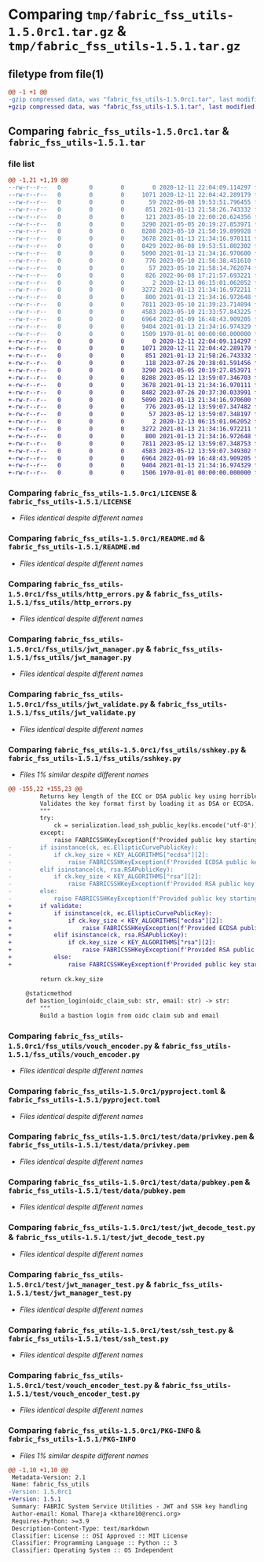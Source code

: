 # Comparing `tmp/fabric_fss_utils-1.5.0rc1.tar.gz` & `tmp/fabric_fss_utils-1.5.1.tar.gz`

## filetype from file(1)

```diff
@@ -1 +1 @@
-gzip compressed data, was "fabric_fss_utils-1.5.0rc1.tar", last modified: Wed May 10 22:00:48 2023, max compression
+gzip compressed data, was "fabric_fss_utils-1.5.1.tar", last modified: Wed Jul 26 20:40:04 2023, max compression
```

## Comparing `fabric_fss_utils-1.5.0rc1.tar` & `fabric_fss_utils-1.5.1.tar`

### file list

```diff
@@ -1,21 +1,19 @@
--rw-r--r--   0        0        0        0 2020-12-11 22:04:09.114297 fabric_fss_utils-1.5.0rc1/AUTHORS
--rw-r--r--   0        0        0     1071 2020-12-11 22:04:42.289179 fabric_fss_utils-1.5.0rc1/LICENSE
--rw-r--r--   0        0        0       59 2022-06-08 19:53:51.796455 fabric_fss_utils-1.5.0rc1/MANIFEST.in
--rw-r--r--   0        0        0      851 2021-01-13 21:58:26.743332 fabric_fss_utils-1.5.0rc1/README.md
--rw-r--r--   0        0        0      121 2023-05-10 22:00:20.624356 fabric_fss_utils-1.5.0rc1/fss_utils/__init__.py
--rw-r--r--   0        0        0     3290 2021-05-05 20:19:27.853971 fabric_fss_utils-1.5.0rc1/fss_utils/http_errors.py
--rw-r--r--   0        0        0     8288 2023-05-10 21:50:19.899928 fabric_fss_utils-1.5.0rc1/fss_utils/jwt_manager.py
--rw-r--r--   0        0        0     3678 2021-01-13 21:34:16.970111 fabric_fss_utils-1.5.0rc1/fss_utils/jwt_validate.py
--rw-r--r--   0        0        0     8429 2022-06-08 19:53:51.802302 fabric_fss_utils-1.5.0rc1/fss_utils/sshkey.py
--rw-r--r--   0        0        0     5090 2021-01-13 21:34:16.970600 fabric_fss_utils-1.5.0rc1/fss_utils/vouch_encoder.py
--rw-r--r--   0        0        0      776 2023-05-10 21:56:38.451610 fabric_fss_utils-1.5.0rc1/pyproject.toml
--rw-r--r--   0        0        0       57 2023-05-10 21:58:14.762074 fabric_fss_utils-1.5.0rc1/requirements.txt
--rw-r--r--   0        0        0      826 2022-06-08 17:21:57.693221 fabric_fss_utils-1.5.0rc1/setup.py
--rw-r--r--   0        0        0        2 2020-12-13 06:15:01.062052 fabric_fss_utils-1.5.0rc1/test/__init__.py
--rw-r--r--   0        0        0     3272 2021-01-13 21:34:16.972211 fabric_fss_utils-1.5.0rc1/test/data/privkey.pem
--rw-r--r--   0        0        0      800 2021-01-13 21:34:16.972648 fabric_fss_utils-1.5.0rc1/test/data/pubkey.pem
--rw-r--r--   0        0        0     7811 2023-05-10 21:39:23.714894 fabric_fss_utils-1.5.0rc1/test/jwt_decode_test.py
--rw-r--r--   0        0        0     4583 2023-05-10 21:33:57.843225 fabric_fss_utils-1.5.0rc1/test/jwt_manager_test.py
--rw-r--r--   0        0        0     6964 2022-01-09 16:48:43.909205 fabric_fss_utils-1.5.0rc1/test/ssh_test.py
--rw-r--r--   0        0        0     9404 2021-01-13 21:34:16.974329 fabric_fss_utils-1.5.0rc1/test/vouch_encoder_test.py
--rw-r--r--   0        0        0     1509 1970-01-01 00:00:00.000000 fabric_fss_utils-1.5.0rc1/PKG-INFO
+-rw-r--r--   0        0        0        0 2020-12-11 22:04:09.114297 fabric_fss_utils-1.5.1/AUTHORS
+-rw-r--r--   0        0        0     1071 2020-12-11 22:04:42.289179 fabric_fss_utils-1.5.1/LICENSE
+-rw-r--r--   0        0        0      851 2021-01-13 21:58:26.743332 fabric_fss_utils-1.5.1/README.md
+-rw-r--r--   0        0        0      118 2023-07-26 20:38:01.591456 fabric_fss_utils-1.5.1/fss_utils/__init__.py
+-rw-r--r--   0        0        0     3290 2021-05-05 20:19:27.853971 fabric_fss_utils-1.5.1/fss_utils/http_errors.py
+-rw-r--r--   0        0        0     8288 2023-05-12 13:59:07.346703 fabric_fss_utils-1.5.1/fss_utils/jwt_manager.py
+-rw-r--r--   0        0        0     3678 2021-01-13 21:34:16.970111 fabric_fss_utils-1.5.1/fss_utils/jwt_validate.py
+-rw-r--r--   0        0        0     8482 2023-07-26 20:37:30.033991 fabric_fss_utils-1.5.1/fss_utils/sshkey.py
+-rw-r--r--   0        0        0     5090 2021-01-13 21:34:16.970600 fabric_fss_utils-1.5.1/fss_utils/vouch_encoder.py
+-rw-r--r--   0        0        0      776 2023-05-12 13:59:07.347482 fabric_fss_utils-1.5.1/pyproject.toml
+-rw-r--r--   0        0        0       57 2023-05-12 13:59:07.348197 fabric_fss_utils-1.5.1/requirements.txt
+-rw-r--r--   0        0        0        2 2020-12-13 06:15:01.062052 fabric_fss_utils-1.5.1/test/__init__.py
+-rw-r--r--   0        0        0     3272 2021-01-13 21:34:16.972211 fabric_fss_utils-1.5.1/test/data/privkey.pem
+-rw-r--r--   0        0        0      800 2021-01-13 21:34:16.972648 fabric_fss_utils-1.5.1/test/data/pubkey.pem
+-rw-r--r--   0        0        0     7811 2023-05-12 13:59:07.348753 fabric_fss_utils-1.5.1/test/jwt_decode_test.py
+-rw-r--r--   0        0        0     4583 2023-05-12 13:59:07.349302 fabric_fss_utils-1.5.1/test/jwt_manager_test.py
+-rw-r--r--   0        0        0     6964 2022-01-09 16:48:43.909205 fabric_fss_utils-1.5.1/test/ssh_test.py
+-rw-r--r--   0        0        0     9404 2021-01-13 21:34:16.974329 fabric_fss_utils-1.5.1/test/vouch_encoder_test.py
+-rw-r--r--   0        0        0     1506 1970-01-01 00:00:00.000000 fabric_fss_utils-1.5.1/PKG-INFO
```

### Comparing `fabric_fss_utils-1.5.0rc1/LICENSE` & `fabric_fss_utils-1.5.1/LICENSE`

 * *Files identical despite different names*

### Comparing `fabric_fss_utils-1.5.0rc1/README.md` & `fabric_fss_utils-1.5.1/README.md`

 * *Files identical despite different names*

### Comparing `fabric_fss_utils-1.5.0rc1/fss_utils/http_errors.py` & `fabric_fss_utils-1.5.1/fss_utils/http_errors.py`

 * *Files identical despite different names*

### Comparing `fabric_fss_utils-1.5.0rc1/fss_utils/jwt_manager.py` & `fabric_fss_utils-1.5.1/fss_utils/jwt_manager.py`

 * *Files identical despite different names*

### Comparing `fabric_fss_utils-1.5.0rc1/fss_utils/jwt_validate.py` & `fabric_fss_utils-1.5.1/fss_utils/jwt_validate.py`

 * *Files identical despite different names*

### Comparing `fabric_fss_utils-1.5.0rc1/fss_utils/sshkey.py` & `fabric_fss_utils-1.5.1/fss_utils/sshkey.py`

 * *Files 1% similar despite different names*

```diff
@@ -155,22 +155,23 @@
         Returns key length of the ECC or DSA public key using horrible non-portable hacks.
         Validates the key format first by loading it as DSA or ECDSA.
         """
         try:
             ck = serialization.load_ssh_public_key(ks.encode('utf-8'))
         except:
             raise FABRICSSHKeyException(f'Provided public key starting with {ks[0:50]} cannot be imported')
-        if isinstance(ck, ec.EllipticCurvePublicKey):
-            if ck.key_size < KEY_ALGORITHMS["ecdsa"][2]:
-                raise FABRICSSHKeyException(f'Provided ECDSA public key length {ck.key_size} is not satisfactory')
-        elif isinstance(ck, rsa.RSAPublicKey):
-            if ck.key_size < KEY_ALGORITHMS["rsa"][2]:
-                raise FABRICSSHKeyException(f'Provided RSA public key length {ck.key_size} is not satisfactory')
-        else:
-            raise FABRICSSHKeyException(f'Provided public key starting with {ks[0:50]} is not of supported type')
+        if validate:
+            if isinstance(ck, ec.EllipticCurvePublicKey):
+                if ck.key_size < KEY_ALGORITHMS["ecdsa"][2]:
+                    raise FABRICSSHKeyException(f'Provided ECDSA public key length {ck.key_size} is not satisfactory')
+            elif isinstance(ck, rsa.RSAPublicKey):
+                if ck.key_size < KEY_ALGORITHMS["rsa"][2]:
+                    raise FABRICSSHKeyException(f'Provided RSA public key length {ck.key_size} is not satisfactory')
+            else:
+                raise FABRICSSHKeyException(f'Provided public key starting with {ks[0:50]} is not of supported type')
 
         return ck.key_size
 
     @staticmethod
     def bastion_login(oidc_claim_sub: str, email: str) -> str:
         """
         Build a bastion login from oidc claim sub and email
```

### Comparing `fabric_fss_utils-1.5.0rc1/fss_utils/vouch_encoder.py` & `fabric_fss_utils-1.5.1/fss_utils/vouch_encoder.py`

 * *Files identical despite different names*

### Comparing `fabric_fss_utils-1.5.0rc1/pyproject.toml` & `fabric_fss_utils-1.5.1/pyproject.toml`

 * *Files identical despite different names*

### Comparing `fabric_fss_utils-1.5.0rc1/test/data/privkey.pem` & `fabric_fss_utils-1.5.1/test/data/privkey.pem`

 * *Files identical despite different names*

### Comparing `fabric_fss_utils-1.5.0rc1/test/data/pubkey.pem` & `fabric_fss_utils-1.5.1/test/data/pubkey.pem`

 * *Files identical despite different names*

### Comparing `fabric_fss_utils-1.5.0rc1/test/jwt_decode_test.py` & `fabric_fss_utils-1.5.1/test/jwt_decode_test.py`

 * *Files identical despite different names*

### Comparing `fabric_fss_utils-1.5.0rc1/test/jwt_manager_test.py` & `fabric_fss_utils-1.5.1/test/jwt_manager_test.py`

 * *Files identical despite different names*

### Comparing `fabric_fss_utils-1.5.0rc1/test/ssh_test.py` & `fabric_fss_utils-1.5.1/test/ssh_test.py`

 * *Files identical despite different names*

### Comparing `fabric_fss_utils-1.5.0rc1/test/vouch_encoder_test.py` & `fabric_fss_utils-1.5.1/test/vouch_encoder_test.py`

 * *Files identical despite different names*

### Comparing `fabric_fss_utils-1.5.0rc1/PKG-INFO` & `fabric_fss_utils-1.5.1/PKG-INFO`

 * *Files 1% similar despite different names*

```diff
@@ -1,10 +1,10 @@
 Metadata-Version: 2.1
 Name: fabric_fss_utils
-Version: 1.5.0rc1
+Version: 1.5.1
 Summary: FABRIC System Service Utilities - JWT and SSH key handling
 Author-email: Komal Thareja <kthare10@renci.org>
 Requires-Python: >=3.9
 Description-Content-Type: text/markdown
 Classifier: License :: OSI Approved :: MIT License
 Classifier: Programming Language :: Python :: 3
 Classifier: Operating System :: OS Independent
```

